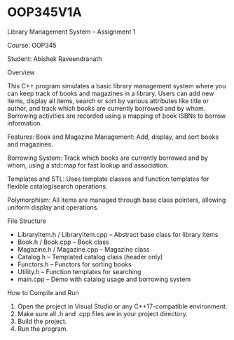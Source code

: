 # OOP345V1A

Library Management System – Assignment 1

Course: OOP345

Student: Abishek Raveendranath

Overview

This C++ program simulates a basic library management system where you can keep track of books and magazines in a library. Users can add new items, display all items, search or sort by various attributes like title or author, and track which books are currently borrowed and by whom. Borrowing activities are recorded using a mapping of book ISBNs to borrow information.

Features:
Book and Magazine Management:
Add, display, and sort books and magazines.

Borrowing System:
Track which books are currently borrowed and by whom, using a std::map for fast lookup and association.

Templates and STL:
Uses template classes and function templates for flexible catalog/search operations.

Polymorphism:
All items are managed through base class pointers, allowing uniform display and operations.

File Structure
- LibraryItem.h / LibraryItem.cpp – Abstract base class for library items
- Book.h / Book.cpp – Book class
- Magazine.h / Magazine.cpp – Magazine class
- Catalog.h – Templated catalog class (header only)
- Functors.h – Functors for sorting books
- Utility.h – Function templates for searching
- main.cpp – Demo with catalog usage and borrowing system

How to Compile and Run
1. Open the project in Visual Studio or any C++17-compatible environment.
2. Make sure all .h and .cpp files are in your project directory.
3. Build the project.
4. Run the program.
